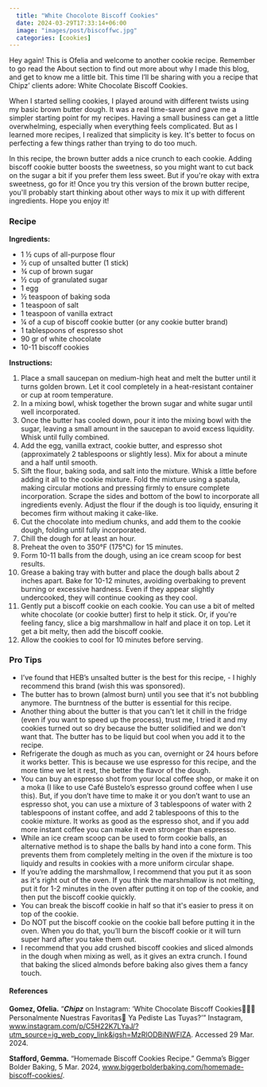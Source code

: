 ```yaml
---
  title: "White Chocolote Biscoff Cookies"
  date: 2024-03-29T17:33:14+06:00
  image: "images/post/biscoffwc.jpg"
  categories: [cookies]
---
```


Hey again! This is Ofelia and welcome to another cookie recipe. Remember to go read the About section to find out more about why I made this blog, and get to know me a little bit. This time I’ll be sharing with you a recipe that Chipz’ clients adore: White Chocolate Biscoff Cookies. 

When I started selling cookies, I played around with different twists using my basic brown butter dough. It was a real time-saver and gave me a simpler starting point for my recipes. Having a small business can get a little overwhelming, especially when everything feels complicated. But as I learned more recipes, I realized that simplicity is key. It's better to focus on perfecting a few things rather than trying to do too much.

In this recipe, the brown butter adds a nice crunch to each cookie. Adding biscoff cookie butter boosts the sweetness, so you might want to cut back on the sugar a bit if you prefer them less sweet. But if you're okay with extra sweetness, go for it! Once you try this version of the brown butter recipe, you'll probably start thinking about other ways to mix it up with different ingredients. Hope you enjoy it!


### Recipe

**Ingredients:**

- 1 ½ cups of all-purpose flour
- ½ cup of  unsalted butter (1 stick)
- ¾ cup of brown sugar
- ½ cup of granulated sugar
- 1 egg
- ½ teaspoon of baking soda
- 1 teaspoon of salt
- 1 teaspoon of vanilla extract
- ¼ of a cup of biscoff cookie butter (or any cookie butter brand)
- 1 tablespoons of espresso shot
- 90 gr of white chocolate
- 10-11 biscoff cookies


**Instructions:**

1. Place a small saucepan on medium-high heat and melt the butter until it turns golden brown. Let it cool completely in a heat-resistant container or cup at room temperature.
2. In a mixing bowl, whisk together the brown sugar and white sugar until well incorporated.
3. Once the butter has cooled down, pour it into the mixing bowl with the sugar, leaving a small amount in the saucepan to avoid excess liquidity. Whisk until fully combined.
4. Add the egg, vanilla extract, cookie butter, and espresso shot (approximately 2 tablespoons or slightly less). Mix for about a minute and a half until smooth.
5. Sift the flour, baking soda, and salt into the mixture. Whisk a little before adding it all to the cookie mixture. Fold the mixture using a spatula, making circular motions and pressing firmly to ensure complete incorporation. Scrape the sides and bottom of the bowl to incorporate all ingredients evenly. Adjust the flour if the dough is too liquidy, ensuring it becomes firm without making it cake-like.
6. Cut the chocolate into medium chunks, and add them to the cookie dough, folding until fully incorporated.
7. Chill the dough for at least an hour.
8. Preheat the oven to 350°F (175°C) for 15 minutes.
9. Form 10-11 balls from the dough, using an ice cream scoop for best results.
10. Grease a baking tray with butter and place the dough balls about 2 inches apart. Bake for 10-12 minutes, avoiding overbaking to prevent burning or excessive hardness. Even if they appear slightly undercooked, they will continue cooking as they cool.
11. Gently put a biscoff cookie on each cookie. You can use a bit of melted white chocolate (or cookie butter) first to help it stick. Or, if you're feeling fancy, slice a big marshmallow in half and place it on top. Let it get a bit melty, then add the biscoff cookie.
12. Allow the cookies to cool for 10 minutes before serving.


### Pro Tips

- I’ve found that HEB’s unsalted butter is the best for this recipe, - I highly recommend this brand (wish this was sponsored).
- The butter has to brown (almost burn) until you see that it's not bubbling anymore. The burntness of the butter is essential for this recipe.
- Another thing about the butter is that you can't let it chill in the fridge (even if you want to speed up the process), trust me, I tried it and my cookies turned out so dry because the butter solidified and we don't want that. The butter has to be liquid but cool when you add it to the recipe. 
- Refrigerate the dough as much as you can, overnight or 24 hours before it works better. This is because we use espresso for this recipe, and the more time we let it rest, the better the flavor of the dough.
- You can buy an espresso shot from your local coffee shop, or make it on a moka (I like to use Café Bustelo’s espresso ground coffee when I use this). But, if you don’t have time to make it or you don’t want to use an espresso shot, you can use a mixture of 3 tablespoons of water with 2 tablespoons of instant coffee, and add 2 tablespoons of this to the cookie mixture. It works as good as the espresso shot, and if you add more instant coffee you can make it even stronger than espresso.
- While an ice cream scoop can be used to form cookie balls, an alternative method is to shape the balls by hand into a cone form. This prevents them from completely melting in the oven if the mixture is too liquidy and results in cookies with a more uniform circular shape.
- If you’re adding the marshmallow, I recommend that you put it as soon as it's right out of the oven. If you think the marshmallow is not melting, put it for 1-2 minutes in the oven after putting it on top of the cookie, and then put the biscoff cookie quickly.
- You can break the biscoff cookie in half so that it's easier to press it on top of the cookie.
- Do NOT put the biscoff cookie on the cookie ball before putting it in the oven. When you do that, you’ll burn the biscoff cookie or it will turn super hard after you take them out. 
- I recommend that you add crushed biscoff cookies and sliced almonds in the dough when mixing as well, as it gives an extra crunch. I found that baking the sliced almonds before baking also gives them a fancy touch.



#### References
**Gomez, Ofelia.** “𝑪𝒉𝒊𝒑𝒛 on Instagram: ‘White Chocolate Biscoff Cookies🤤💖💞 Personalmente Nuestras Favoritas💝 Ya Pediste Las Tuyas?’” Instagram, www.instagram.com/p/C5H22K7LYaJ/?utm_source=ig_web_copy_link&igsh=MzRlODBiNWFlZA. Accessed 29 Mar. 2024. 

**Stafford, Gemma.** “Homemade Biscoff Cookies Recipe.” Gemma’s Bigger Bolder Baking, 5 Mar. 2024, www.biggerbolderbaking.com/homemade-biscoff-cookies/. 